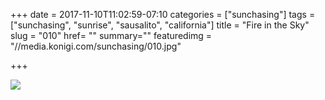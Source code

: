 +++
date = 2017-11-10T11:02:59-07:10
categories = ["sunchasing"]
tags = ["sunchasing", "sunrise", "sausalito", "california"]
title = "Fire in the Sky"
slug = "010"
href= ""
summary=""
featuredimg = "//media.konigi.com/sunchasing/010.jpg"

+++

<img src="//media.konigi.com/sunchasing/010.jpg" />
